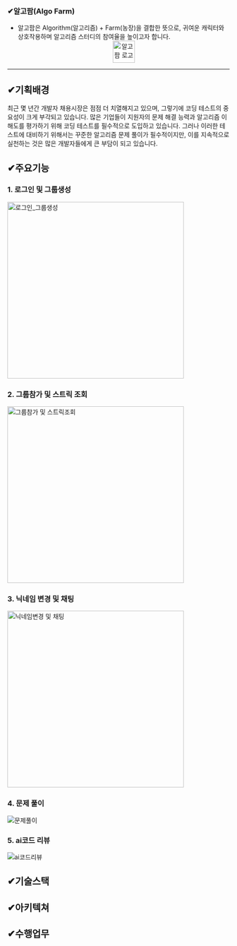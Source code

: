 ### ✔알고팜(Algo Farm)
- 알고팜은 Algorithm(알고리즘) + Farm(농장)을 결합한 뜻으로, 귀여운 캐릭터와 상호작용하며 알고리즘 스터디의 참여율을 높이고자 합니다.
  <div align="center">
    <img src="https://github.com/user-attachments/assets/972c20fc-0a9f-481e-b542-be99288ef9ab" alt="알고팜 로고" width="50">
  </div>
---
## ✔기획배경
  최근 몇 년간 개발자 채용시장은 점점 더 치열해지고 있으며, 그렇기에 코딩 테스트의 중요성이 크게 부각되고 있습니다. 많은 기업들이 지원자의 문제 해결 능력과 알고리즘 이해도를 평가하기 위해 코딩 테스트를 필수적으로 도입하고 있습니다. 그러나 이러한 테스트에 대비하기 위해서는 꾸준한 알고리즘 문제 풀이가 필수적이지만, 이를 지속적으로 실천하는 것은 많은 개발자들에게 큰 부담이 되고 있습니다.

## ✔주요기능
### 1. 로그인 및 그룹생성  
   <img src="https://github.com/user-attachments/assets/03c35994-7aa0-4677-88a3-c86bc437a59f" alt="로그인_그룹생성" width="400">  

### 2. 그룹참가 및 스트릭 조회  
   <img src="https://github.com/user-attachments/assets/5d1737fe-623b-47b9-b2c6-341dad8cd880" alt="그룹참가 및 스트릭조회" width="400">  

### 3. 닉네임 변경 및 채팅  
   <img src="https://github.com/user-attachments/assets/06712f9c-8bfe-4c21-94d0-139100fccf78" alt="닉네임변경 및 채팅" width="400">  

### 4. 문제 풀이  
   <img src="https://github.com/user-attachments/assets/c8be84d5-085f-46c6-a17c-e6d0d97b0bea" alt="문제풀이">  

### 5. ai코드 리뷰  
   <img src="https://github.com/user-attachments/assets/aaa40f98-61b0-488e-beef-6aa4890e81e9" alt="ai코드리뷰">  

## ✔기술스택
## ✔아키텍쳐
## ✔수행업무
